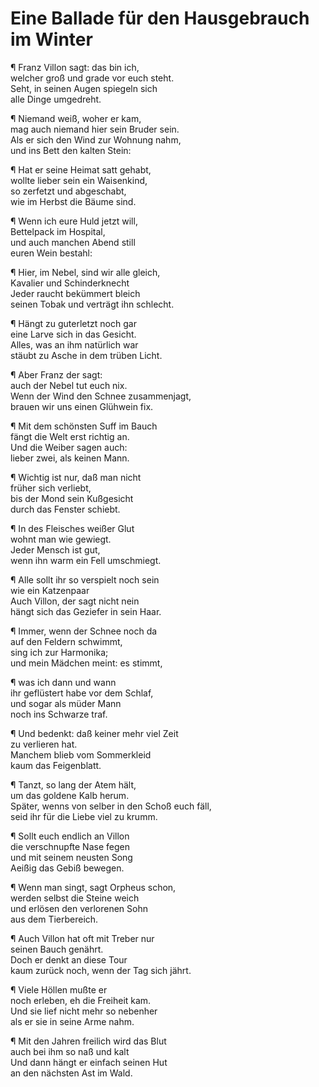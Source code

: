 # Eine Ballade für den Hausgebrauch im Winter

¶ Franz Villon sagt: das bin ich,  
welcher groß und grade vor euch steht.  
Seht, in seinen Augen spiegeln sich  
alle Dinge umgedreht.

¶ Niemand weiß, woher er kam,  
mag auch niemand hier sein Bruder sein.  
Als er sich den Wind zur Wohnung nahm,  
und ins Bett den kalten Stein:

¶ Hat er seine Heimat satt gehabt,  
wollte lieber sein ein Waisenkind,  
so zerfetzt und abgeschabt,  
wie im Herbst die Bäume sind.

¶ Wenn ich eure Huld jetzt will,  
Bettelpack im Hospital,  
und auch manchen Abend still  
euren Wein bestahl:

¶ Hier, im Nebel, sind wir alle gleich,  
Kavalier und Schinderknecht  
Jeder raucht bekümmert bleich  
seinen Tobak und verträgt ihn schlecht.

¶ Hängt zu guterletzt noch gar  
eine Larve sich in das Gesicht.  
Alles, was an ihm natürlich war   
stäubt zu Asche in dem trüben Licht.

¶ Aber Franz der sagt:  
auch der Nebel tut euch nix.  
Wenn der Wind den Schnee zusammenjagt,  
brauen wir uns einen Glühwein fix.

¶ Mit dem schönsten Suff im Bauch  
fängt die Welt erst richtig an.  
Und die Weiber sagen auch:  
lieber zwei, als keinen Mann.

¶ Wichtig ist nur, daß man nicht  
früher sich verliebt,  
bis der Mond sein Kußgesicht  
durch das Fenster schiebt.

¶ In des Fleisches weißer Glut  
wohnt man wie gewiegt.  
Jeder Mensch ist gut,  
wenn ihn warm ein Fell umschmiegt.

¶ Alle sollt ihr so verspielt noch sein  
wie ein Katzenpaar  
Auch Villon, der sagt nicht nein  
hängt sich das Geziefer in sein Haar.

¶ Immer, wenn der Schnee noch da  
auf den Feldern schwimmt,  
sing ich zur Harmonika;  
und mein Mädchen meint: es stimmt,

¶ was ich dann und wann   
ihr geflüstert habe vor dem Schlaf,  
und sogar als müder Mann  
noch ins Schwarze traf.

¶ Und bedenkt: daß keiner mehr viel Zeit  
zu verlieren hat.  
Manchem blieb vom Sommerkleid  
kaum das Feigenblatt.

¶ Tanzt, so lang der Atem hält,  
um das goldene Kalb herum.  
Später, wenns von selber in den Schoß euch fäll,  
seid ihr für die Liebe viel zu krumm.

¶ Sollt euch endlich an Villon  
die verschnupfte Nase fegen  
und mit seinem neusten Song  
Aeißig das Gebiß bewegen.

¶ Wenn man singt, sagt Orpheus schon,  
werden selbst die Steine weich  
und erlösen den verlorenen Sohn  
aus dem Tierbereich.

¶ Auch Villon hat oft mit Treber nur  
seinen Bauch genährt.  
Doch er denkt an diese Tour  
kaum zurück noch, wenn der Tag sich jährt.

¶ Viele Höllen mußte er  
noch erleben, eh die Freiheit kam.  
Und sie lief nicht mehr so nebenher   
als er sie in seine Arme nahm.

¶ Mit den Jahren freilich wird das Blut  
auch bei ihm so naß und kalt  
Und dann hängt er einfach seinen Hut  
an den nächsten Ast im Wald.

